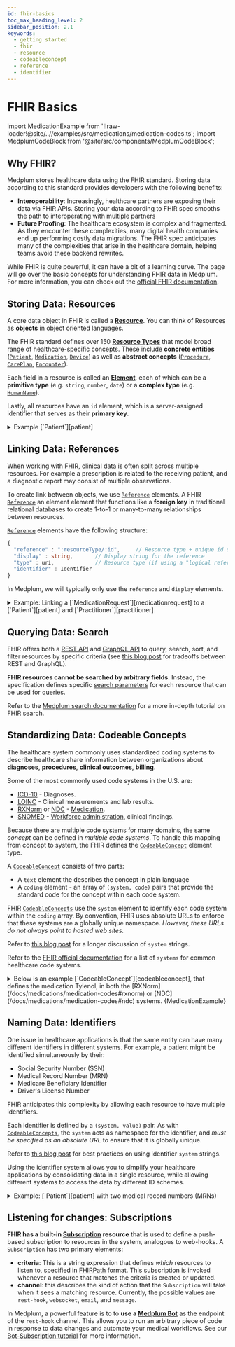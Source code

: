 ```yaml
---
id: fhir-basics
toc_max_heading_level: 2
sidebar_position: 2.1
keywords:
  - getting started
  - fhir
  - resource
  - codeableconcept
  - reference
  - identifier
---
```


# FHIR Basics

import MedicationExample from '!!raw-loader!@site/..//examples/src/medications/medication-codes.ts';
import MedplumCodeBlock from '@site/src/components/MedplumCodeBlock';

[patient]: /docs/api/fhir/resources/patient
[practitioner]: /docs/api/fhir/resources/practitioner
[medicationrequest]: /docs/api/fhir/resources/medicationrequest
[medication]: /docs/api/fhir/resources/medication
[device]: /docs/api/fhir/resources/device
[procedure]: /docs/api/fhir/resources/procedure
[careplan]: /docs/api/fhir/resources/careplan
[encounter]: /docs/api/fhir/resources/encounter
[reference]: /docs/api/fhir/datatypes/reference
[codeableconcept]: /docs/api/fhir/datatypes/codeableconcept

## Why FHIR?

Medplum stores healthcare data using the FHIR standard. Storing data according to this standard provides developers with the following benefits:

- **Interoperability**: Increasingly, healthcare partners are exposing their data via FHIR APIs. Storing your data according to FHIR spec smooths the path to interoperating with multiple partners
- **Future Proofing**: The healthcare ecosystem is complex and fragmented. As they encounter these complexities, many digital health companies end up performing costly data migrations. The FHIR spec anticipates many of the complexities that arise in the healthcare domain, helping teams avoid these backend rewrites.

While FHIR is quite powerful, it can have a bit of a learning curve. The page will go over the basic concepts for understanding FHIR data in Medplum. For more information, you can check out the [official FHIR documentation](http://hl7.org/fhir/).

## Storing Data: Resources

A core data object in FHIR is called a [**Resource**](https://www.hl7.org/fhir/resource.html). You can think of Resources as **objects** in object oriented languages.

The FHIR standard defines over 150 [**Resource Types**](./api/fhir/resources) that model broad range of healthcare-specific concepts. These include **concrete entities** ([`Patient`][patient], [`Medication`][medication], [`Device`][device]) as well as **abstract concepts** ([`Procedure`][procedure], [`CarePlan`][careplan], [`Encounter`][encounter]).

Each field in a resource is called an [**Element**](https://hl7.org/fhir/R4/element.html), each of which can be a **primitive type** (e.g. `string`, `number`, `date`) or a **complex type** (e.g. [`HumanName`](/docs/api/fhir/datatypes/humanname)).

Lastly, all resources have an `id` element, which is a server-assigned identifier that serves as their **primary key**.

<details>
<summary>
Example [`Patient`][patient]
</summary>
The example below shows an example [`Patient`][patient] resource. Here we can see that the [`Patient`][patient] contains multiple elements, including `name`, `telecom`, and `address`.
```javascript
{
  // Resource Type (i.e. "class name")
  "resourceType": "Patient",
  // Unique id for this resource
  "id": "j_chalmers",
  // Patient Name (could have multiple)
  "name": [
    {
      "use": "official",
      "family": "Chalmers",
      "given": ["Peter", "James"]
    },
    {
      "use": "usual",
      "family": "Chalmers",
      "given": ["Jim"]
    }
  ],
  // Phone + email info
  "telecom": [
    {
      "system": "phone",
      "value": "(03) 3410 5613",
      "use": "mobile"
    }
  ],
  // Address (could have multiple)
  "address": [
    {
      "use": "home", // 'home', 'office', etc.
      "line": ["534 Erewhon St"],
      "city": "PleasantVille",
      "district": "Rainbow",
      "state": "Vic",
      "postalCode": "3999",
      // Single string version of address, used for display
      "text": "534 Erewhon St PeasantVille, Rainbow, Vic  3999"
    }
  ]
}
```
</details>

## Linking Data: References

When working with FHIR, clinical data is often split across multiple resources. For example a prescription is related to the receiving patient, and a diagnostic report may consist of multiple observations.

To create link between objects, we use [`Reference`][reference] elements. A FHIR [`Reference`][reference] an element element that functions like a **foreign key** in traditional relational databases to create 1-to-1 or many-to-many relationships between resources.

[`Reference`][reference] elements have the following structure:

```ts
{
  "reference" : ":resourceType/:id",     // Resource type + unique id of the referenced Resource
  "display" : string,       // Display string for the reference
  "type" : uri,             // Resource type (if using a "logical reference")
  "identifier" : Identifier
}
```

In Medplum, we will typically only use the `reference` and `display` elements.

<details>
<summary>
Example: Linking a [`MedicationRequest`][medicationrequest] to a [`Patient`][patient] and [`Practitioner`][practitioner]
</summary>
The example below shows a resource modeling a prescription (i.e. [`MedicationRequest`][medicationrequest]) with two references: **`subject` (i.e. the patient)** and **`requester` (i.e. the requesting physician)**.

```javascript
{
  "resourceType": "MedicationRequest",
  "id": "medrx002",
  // Reference to the patient for whom medication is being ordered
  "subject": {
    "reference": "Patient/pat1",
    "display": "Donald Duck"
  },
  "dosageInstruction": [
    {
      "text": "Take one tablet daily as directed"
    }
  ],
  // Reference to the requesting physician
  "requester": {
    "reference": "Practitioner/f007",
    "display": "Patrick Pump"
  }
}
```

</details>

## Querying Data: Search

FHIR offers both a [REST API](/docs/search) and [GraphQL API](/docs/graphql) to query, search, sort, and filter resources by specific criteria (see [this blog post](/blog/2023/09/06/graphql-vs-rest) for tradeoffs between REST and GraphQL).

**FHIR resources cannot be searched by arbitrary fields**. Instead, the specification defines specific [search parameters](/docs/search/basic-search#search-parameters) for each resource that can be used for queries.

Refer to the [Medplum search documentation](/docs/search/basic-search) for a more in-depth tutorial on FHIR search.

## Standardizing Data: Codeable Concepts

The healthcare system commonly uses standardized coding systems to describe healthcare share information between organizations about **diagnoses**, **procedures**, **clinical outcomes**, **billing**.

Some of the most commonly used code systems in the U.S. are:

- [ICD-10](https://www.cms.gov/Medicare/Coding/ICD10) - Diagnoses.
- [LOINC](/docs/careplans/loinc) - Clinical measurements and lab results.
- [RXNorm](/docs/medications/medication-codes#rxnorm) or [NDC](/docs/medications/medication-codes#ndc) - [Medication](/docs/medications/medication-codes#ndc).
- [SNOMED](https://www.snomed.org/) - [Workforce administration](/docs/careplans/tasks#task-assignment), clinical findings.

Because there are multiple code systems for many domains, the same _concept_ can be defined in _multiple code systems_. To handle this mapping from concept to system, the FHIR defines the [`CodeableConcept`][codeableconcept] element type.

A [`CodeableConcept`][codeableconcept] consists of two parts:

- A `text` element the describes the concept in plain language
- A `coding` element - an array of `(system, code)` pairs that provide the standard code for the concept within each code system.

FHIR [`CodeableConcepts`][codeableconcept] use the `system` element to identify each code system within the `coding` array. By convention, FHIR uses absolute URLs to enforce that these systems are a globally unique namespace. _However, these URLs do not always point to hosted web sites._

Refer to [this blog post](/blog/demystifying-fhir-systems) for a longer discussion of `system` strings.

Refer to the [FHIR official documentation](https://hl7.org/fhir/R4/terminologies-systems.html) for a list of `systems` for common healthcare code systems.

<details>
Example: Tylenol
<summary>
Below is an example [`CodeableConcept`][codeableconcept], that defines the medication Tylenol, in both the [RXNorm](/docs/medications/medication-codes#rxnorm) or [NDC](/docs/medications/medication-codes#ndc) systems.

<MedplumCodeBlock language="ts" selectBlocks="tylenol-example">
  {MedicationExample}
</MedplumCodeBlock>
</summary>
</details>

## Naming Data: Identifiers

One issue in healthcare applications is that the same entity can have many different identifiers in different systems. For example, a patient might be identified simultaneously by their:

- Social Security Number (SSN)
- Medical Record Number (MRN)
- Medicare Beneficiary Identifier
- Driver's License Number

FHIR anticipates this complexity by allowing each resource to have multiple identifiers.

Each identifier is defined by a `(system, value)` pair. As with [`CodeableConcepts`][codeableconcept], the `system` acts as namespace for the identifier, and _must be specified as an absolute URL_ to ensure that it is globally unique.

Refer to [this blog post](/blog/demystifying-fhir-systems#identifiers-1) for best practices on using identifier `system` strings.

Using the identifier system allows you to simplify your healthcare applications by consolidating data in a single resource, while allowing different systems to access the data by different ID schemes.

<details>
<summary>
Example: [`Patient`][patient] with two medical record numbers (MRNs)
</summary>
The example `Patient` below has three identifiers: **an SSN and two MRN identifiers** from different hospital systems.

```javascript
{
  // Resource Type (i.e. "class name")
  "resourceType": "Patient",
  // Unique id for this resource
  "id": "j_chalmers",
  // Patient Name (could have multiple)
  "name": [
    {
      "use": "official",
      "family": "Chalmers",
      "given": ["Peter", "James"]
    }
  ],
  "identifier": [
    // Social Security Number ID (US-SSN)
    {
      "system": "http://hl7.org/fhir/sid/us-ssn",
      "value": "011-11-1234"
    },
    // MRN - Hospital 1
    {
      "system": "http://hospital-1.org",
      "value": "MRN-12345678"
    },
    // MRN - Hospital 2
    {
      "system": "http://hospital-2.org",
      "value": "0987AZ6"
    }
  ]
}
```

</details>

## Listening for changes: Subscriptions

**FHIR has a built-in [Subscription](./api/fhir/resources/subscription) resource** that is used to define a push-based subscription to resources in the system, analogous to web-hooks. A `Subscription` has two primary elements:

- **criteria**: This is a string expression that defines _which_ resources to listen to, specified in [FHIRPath](https://hl7.org/fhirpath/) format. This subscription is invoked whenever a resource that matches the criteria is created or updated.
- **channel**: this describes the kind of action that the `Subscription` will take when it sees a matching resource. Currently, the possible values are `rest-hook`, `websocket`, `email`, and `message`.

In Medplum, a powerful feature is to to **use a [Medplum Bot](./bots)** as the endpoint of the `rest-hook` channel. This allows you to run an arbitrary piece of code in response to data changes and automate your medical workflows. See our [Bot-Subscription tutorial](./bots/bot-for-questionnaire-response) for more information.

<br/>
